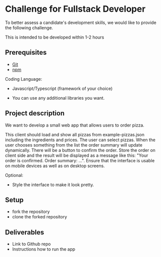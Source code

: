 Challenge for Fullstack Developer
===============================

To better assess a candidate's development skills, we would like to provide the following challenge. 

This is intended to be developed within 1-2 hours

Prerequisites
-------------

* [Git](http://git-scm.com/)
* [npm](https://www.npmjs.org/)

Coding Language:
* Javascript/Typescript (framework of your choice)

* You can use any additional libraries you want.


Project description
-------------------

We want to develop a small web app that allows users to order pizza.

This client should load and show all pizzas from example-pizzas.json including the ingredients and prices.
The user can select pizzas.
When the user chooses something from the list the order summary will update dynamically.
There will be a button to confirm the order. Store the order on client side and the result will be displayed as a message like this: "Your order is confirmed. Order summary: ...".
Ensure that the interface is usable on mobile devices as well as on desktop screens.


Optional:
* Style the interface to make it look pretty.


Setup
-----
* fork the repository
* clone the forked repository


Deliverables
----------

* Link to Github repo 
* Instructions how to run the app
